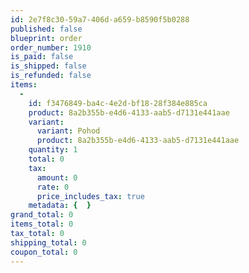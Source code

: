 ```yaml
---
id: 2e7f8c30-59a7-406d-a659-b8590f5b0288
published: false
blueprint: order
order_number: 1910
is_paid: false
is_shipped: false
is_refunded: false
items:
  -
    id: f3476849-ba4c-4e2d-bf18-28f384e885ca
    product: 8a2b355b-e4d6-4133-aab5-d7131e441aae
    variant:
      variant: Pohod
      product: 8a2b355b-e4d6-4133-aab5-d7131e441aae
    quantity: 1
    total: 0
    tax:
      amount: 0
      rate: 0
      price_includes_tax: true
    metadata: {  }
grand_total: 0
items_total: 0
tax_total: 0
shipping_total: 0
coupon_total: 0
---
```

